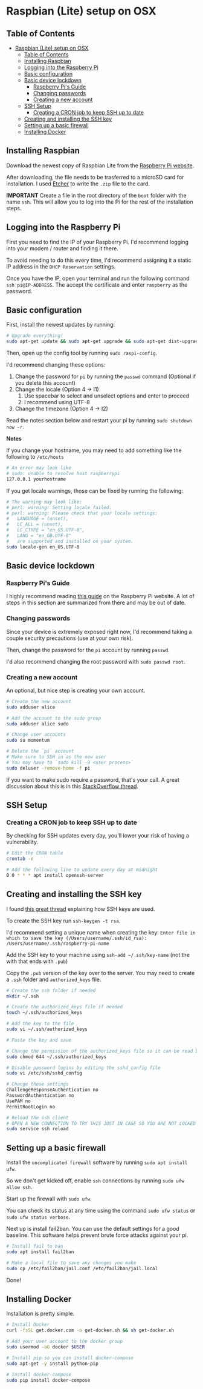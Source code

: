 # Raspbian (Lite) setup on OSX

## Table of Contents

- [Raspbian (Lite) setup on OSX](#raspbian-lite-setup-on-osx)
  - [Table of Contents](#table-of-contents)
  - [Installing Raspbian](#installing-raspbian)
  - [Logging into the Raspberry Pi](#logging-into-the-raspberry-pi)
  - [Basic configuration](#basic-configuration)
  - [Basic device lockdown](#basic-device-lockdown)
    - [Raspberry Pi's Guide](#raspberry-pis-guide)
    - [Changing passwords](#changing-passwords)
    - [Creating a new account](#creating-a-new-account)
  - [SSH Setup](#ssh-setup)
    - [Creating a CRON job to keep SSH up to date](#creating-a-cron-job-to-keep-ssh-up-to-date)
  - [Creating and installing the SSH key](#creating-and-installing-the-ssh-key)
  - [Setting up a basic firewall](#setting-up-a-basic-firewall)
  - [Installing Docker](#installing-docker)

## Installing Raspbian

Download the newest copy of Raspbian Lite from the [Raspberry Pi website](https://www.raspberrypi.org/downloads/raspbian/).

After downloading, the file needs to be trasferred to a microSD card for installation.
I used [Etcher](https://www.balena.io/etcher/) to write the `.zip` file to the card.

**IMPORTANT** Create a file in the root directory of the `boot` folder with the name `ssh`.
This will allow you to log into the Pi for the rest of the installation steps.

## Logging into the Raspberry Pi

First you need to find the IP of your Raspberry Pi. I'd recommend logging into your modem / router and finding it there.

To avoid needing to do this every time, I'd recommend assigning it a static IP address in the `DHCP Reservation` settings.

Once you have the IP, open your terminal and run the following command `ssh pi@IP-ADDRESS`. The accept the certificate and enter `raspberry` as the password.

## Basic configuration

First, install the newest updates by running:

```bash
# Upgrade everything!
sudo apt-get update && sudo apt-get upgrade && sudo apt-get dist-upgrade
```

Then, open up the config tool by running `sudo raspi-config`.

I'd recommend changing these options:

1. Change the password for `pi` by running the `passwd` command (Optional if you delete this account)
2. Change the locale (Option 4 -> I1)
   1. Use spacebar to select and unselect options and enter to proceed
   2. I recommend using UTF-8
3. Change the timezone (Option 4 -> I2)

Read the notes section below and restart your pi by running `sudo shutdown now -r`.

**Notes**

If you change your hostname, you may need to add something like the following to `/etc/hosts`

```bash
# An error may look like
# sudo: unable to resolve host raspberrypi
127.0.0.1 yourhostname
```

If you get locale warnings, those can be fixed by running the following:

```bash
# The warning may look like:
# perl: warning: Setting locale failed.
# perl: warning: Please check that your locale settings:
#	LANGUAGE = (unset),
#	LC_ALL = (unset),
#	LC_CTYPE = "en_US.UTF-8",
#	LANG = "en_GB.UTF-8"
#   are supported and installed on your system.
sudo locale-gen en_US.UTF-8
```

## Basic device lockdown

### Raspberry Pi's Guide

I highly recommend reading [this guide](https://www.raspberrypi.org/documentation/configuration/security.md) on the Raspberry Pi website. A lot of steps in this section are summarized from there and may be out of date.

### Changing passwords

Since your device is extremely exposed right now, I'd recommend taking a couple security precautions (use at your own risk).

Then, change the password for the `pi` account by running `passwd`.

I'd also recommend changing the root password with `sudo passwd root`.

### Creating a new account

An optional, but nice step is creating your own account.

```bash
# Create the new account
sudo adduser alice

# Add the account to the sudo group
sudo adduser alice sudo

# Change user accounts
sudo su momentum

# Delete the `pi` account
# Make sure to SSH in as the new user
# You may have to `sudo kill -9 <user process>`
sudo deluser -remove-home -f pi
```

If you want to make sudo require a password, that's your call. A great discussion about this is in this [StackOverflow thread](https://security.stackexchange.com/questions/45712/how-secure-is-nopasswd-in-passwordless-sudo-mode).

## SSH Setup

### Creating a CRON job to keep SSH up to date

By checking for SSH updates every day, you'll lower your risk of having a vulnerability.

```bash
# Edit the CRON table
crontab -e

# Add the following line to update every day at midnight
0 0 * * * apt install openssh-server
```

## Creating and installing the SSH key

I found [this great thread](https://askubuntu.com/questions/46424/how-do-i-add-ssh-keys-to-authorized-keys-file) explaining how SSH keys are used.

To create the SSH key run `ssh-keygen -t rsa`.

I'd recommend setting a unique name when creating the key: `Enter file in which to save the key (/Users/username/.ssh/id_rsa): /Users/username/.ssh/raspberry-pi-name`

Add the SSH key to your machine using `ssh-add ~/.ssh/key-name` (not the with that ends with `.pub`)

Copy the `.pub` version of the key over to the server. You may need to create a `.ssh` folder and `authorized_keys` file.

```bash
# Create the ssh folder if needed
mkdir ~/.ssh

# Create the authorized_keys file if needed
touch ~/.ssh/authorized_keys

# Add the key to the file
sudo vi ~/.ssh/authorized_keys

# Paste the key and save

# Change the permission of the authorized_keys file so it can be read by ssh
sudo chmod 644 ~/.ssh/authorized_keys

# Disable password logins by editing the sshd_config file
sudo vi /etc/ssh/sshd_config

# Change these settings
ChallengeResponseAuthentication no
PasswordAuthentication no
UsePAM no
PermitRootLogin no

# Reload the ssh client
# OPEN A NEW CONNECTION TO TRY THIS JUST IN CASE SO YOU ARE NOT LOCKED OUT!
sudo service ssh reload
```

## Setting up a basic firewall

Install the `uncomplicated firewall` software by running `sudo apt install ufw`.

So we don't get kicked off, enable `ssh` connections by running `sudo ufw allow ssh`.

Start up the firewall with `sudo ufw`.

You can check its status at any time using the command `sudo ufw status` or `sudo ufw status verbose`.

Next up is install fail2ban. You can use the default settings for a good baseline. This software helps prevent brute force attacks against your pi.

```bash
# Install fail to ban
sudo apt install fail2ban

# Make a local file to save any changes you make
sudo cp /etc/fail2ban/jail.conf /etc/fail2ban/jail.local
```

Done!

## Installing Docker

Installation is pretty simple.

```bash
# Install Docker
curl -fsSL get.docker.com -o get-docker.sh && sh get-docker.sh

# Add your user account to the docker group
sudo usermod -aG docker $USER

# Install pip so you can install docker-compose
sudo apt-get -y install python-pip

# Install docker-compose
sudo pip install docker-compose
```
